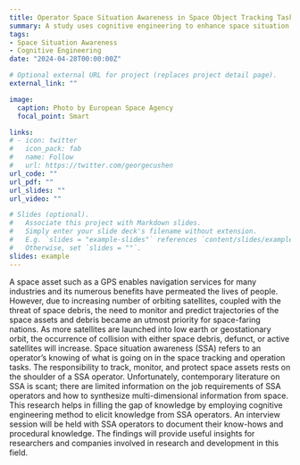 ```yaml
---
title: Operator Space Situation Awareness in Space Object Tracking Tasks
summary: A study uses cognitive engineering to enhance space situation awareness by analyzing SSA operators' knowledge amid growing satellite and debris challenges.
tags:
- Space Situation Awareness
- Cognitive Engineering
date: "2024-04-28T00:00:00Z"

# Optional external URL for project (replaces project detail page).
external_link: ""

image:
  caption: Photo by European Space Agency
  focal_point: Smart

links:
# - icon: twitter
#   icon_pack: fab
#   name: Follow
#   url: https://twitter.com/georgecushen
url_code: ""
url_pdf: ""
url_slides: ""
url_video: ""

# Slides (optional).
#   Associate this project with Markdown slides.
#   Simply enter your slide deck's filename without extension.
#   E.g. `slides = "example-slides"` references `content/slides/example-slides.md`.
#   Otherwise, set `slides = ""`.
slides: example
---
```


A space asset such as a GPS enables navigation services for many industries and its numerous benefits have permeated the lives of people. However, due to increasing number of orbiting satellites, coupled with the threat of space debris, the need to monitor and predict trajectories of the space assets and debris became an utmost priority for space-faring nations. As more satellites are launched into low earth or geostationary orbit, the occurrence of collision with either space debris, defunct, or active satellites will increase. Space situation awareness (SSA) refers to an operator’s knowing of what is going on in the space tracking and operation tasks. The responsibility to track, monitor, and protect space assets rests on the shoulder of a SSA operator. Unfortunately, contemporary literature on SSA is scant; there are limited information on the job requirements of SSA operators and how to synthesize multi-dimensional information from space. This research helps in filling the gap of knowledge by employing cognitive engineering method to elicit knowledge from SSA operators. An interview session will be held with SSA operators to document their know-hows and procedural knowledge. The findings will provide useful insights for researchers and companies involved in research and development in this field.
